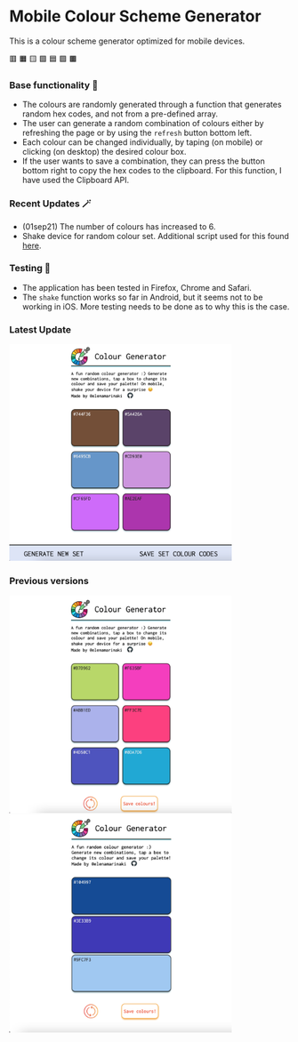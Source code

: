 # Mobile Colour Scheme Generator

This is a colour scheme generator optimized for mobile devices.

:red_square: :orange_square: :yellow_square: :green_square: :blue_square: :purple_square: :brown_square:

### Base functionality 🎨

- The colours are randomly generated through a function that generates random hex codes, and not from a pre-defined array.
- The user can generate a random combination of colours either by refreshing the page or by using the `refresh` button bottom left.
- Each colour can be changed individually, by taping (on mobile) or clicking (on desktop) the desired colour box.
- If the user wants to save a combination, they can press the button bottom right to copy the hex codes to the clipboard. For this function, I have used the Clipboard API.

### Recent Updates 🪄

- (01sep21) The number of colours has increased to 6.
- Shake device for random colour set. Additional script used for this found [here](https://cdn.rawgit.com/alexgibson/shake.js/master/shake.js).

### Testing 🧪

- The application has been tested in Firefox, Chrome and Safari.
- The `shake` function works so far in Android, but it seems not to be working in iOS. More testing needs to be done as to why this is the case.

### Latest Update

<img src='app-screenshots/screen_11.png' width=400>

### Previous versions

<img src='app-screenshots/screen_10.png' width=400>
<img src='app-screenshots/screen_8.png' width=400>
